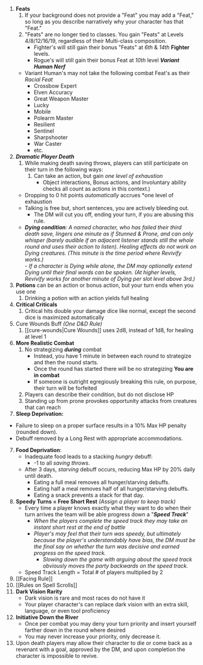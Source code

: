 1. **Feats**
	1. If your background does not provide a "Feat" you may add a "Feat," so long as you describe narratively why your character has that "Feat."
	2. "Feats" are no longer tied to classes. You gain "Feats" at Levels 4/8/12/16/19, regardless of their Multi-class composition.
		- Fighter's will still gain their bonus "Feats" at *6th* & *14th* **Fighter** levels.
		- Rogue's will still gain their bonus Feat at *10th* level
	***Variant Human Nerf***
	- Variant Human's may not take the following combat Feat's as their *Racial Feat*
		- Crossbow Expert
		- Elven Accuracy
		- Great Weapon Master
		- Lucky
		- Mobile
		- Polearm Master
		- Resilient
		- Sentinel
		- Sharpshooter
		- War Caster
		- etc.
1. **_Dramatic Player Death_**
    1. While making death saving throws, players can still participate on their turn in the following ways:
        1. Can take an action, but gain _one level of exhaustion_
            - Object interactions, Bonus actions, and Involuntary ability checks all count as actions in this context.)
    - Dropping to 0 hit points _automatically_ accrues *one level of exhaustion
    - Talking is free but, short sentences, you are actively bleeding out.
        - The DM will cut you off, ending your turn, if you are abusing this rule.
    - ***Dying condition**: A named character, who has failed their third death save, lingers one minute as if Stunned & Prone, and can only whisper (barely audible if an adjacent listener stands still the whole round and uses their action to listen). Healing effects do not work on Dying creatures. (This minute is the time period where Revivify works.)*  
        _- If a character is Dying while alone, the DM may optionally extend Dying until their final words can be spoken. (At higher levels, Revivify works for another minute of Dying per slot level above 3rd.)_
2.  **Potions** can be an action or bonus action, but your turn ends when you use one
	1. Drinking a potion with an action yields full healing
3. **Critical Criticals**
	1. Critical hits double your damage dice like normal, except the second dice is maximized automatically
4. Cure Wounds Buff *(One D&D Rule)*
	1. [[cure-wounds|Cure Wounds]] uses 2d8, instead of 1d8, for healing at level 1
5. **More Realistic Combat**
	1. No strategizing ***during*** combat
		- Instead, you have 1 minute in between each round to strategize and then the round starts.
		- Once the round has started there will be no strategizing **You are in combat**
		- If someone is outright egregiously breaking this rule, on purpose, their turn will be forfeited
	2. Players can describe their condition, but do not disclose HP
	3. Standing up from prone provokes opportunity attacks from creatures that can reach
6. **Sleep Deprivation:**
  - Failure to sleep on a proper surface results in a 10% Max HP penalty (rounded down).
  - Debuff removed by a Long Rest with appropriate accommodations.
7. **Food Deprivation**:
	  - Inadequate food leads to a stacking *hungry* debuff:
	    - -1 to all *saving throws*.
	  - After 3 days, *starving* debuff occurs, reducing Max HP by 20% daily until death.
	    - Eating a full meal removes all hunger/starving debuffs.
	    - Eating half a meal removes half of all hunger/starving debuffs.
	    - Eating a snack prevents a stack for that day.
8. **Speedy Turns = Free Short Rest** *(Assign a player to keep track)*
	- Every time a player knows exactly what they want to do when their turn arrives the team will be able progress down a "***Speed Track***"
		- *When the players complete the speed track they may take an instant short rest at the end of battle*
		- *Player's may feel that their turn was speedy, but ultimately because the player's understandably have bias, the DM must be the final say on whether the turn was decisive and earned progress on the speed track.*
			- *Slowing down the game with arguing about the speed track obviously moves the party backwards on the speed track.*
	- Speed Track Length = Total # of players multiplied by 2
9.  [[Facing Rule]]
10. [[Rules on Spell Scrolls]]
11. **Dark Vision Rarity**
	- Dark vision is rare and most races do not have it
	- Your player character's can replace dark vision with an extra skill, language, or even tool proficiency
12. **Initiative Down the River**
	- Once per combat you may deny your turn priority and insert yourself farther down in the round where desired
	- You may never increase your priority, only decrease it.
13. Upon death players may allow their character to die or come back as a revenant with a goal, approved by the DM, and upon completion the character is impossible to revive.  
